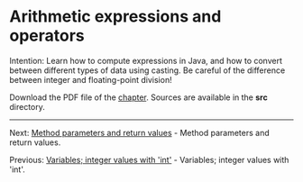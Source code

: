 # Arithmetic expressions and operators

Intention: Learn how to compute expressions in Java, and how to convert between different types of data using casting. 
Be careful of the difference between integer and floating-point division!

Download the PDF file of the [chapter](chapter_5.pdf). Sources are available in the <b>src</b> directory.


<hr>

Next: [Method parameters and return values](chapter_6.md "Method parameters and return values") -
Method parameters and return values.

Previous: [Variables; integer values with 'int'](chapter_4.md "Variables; integer values with 'int'") -
Variables; integer values with 'int'.
